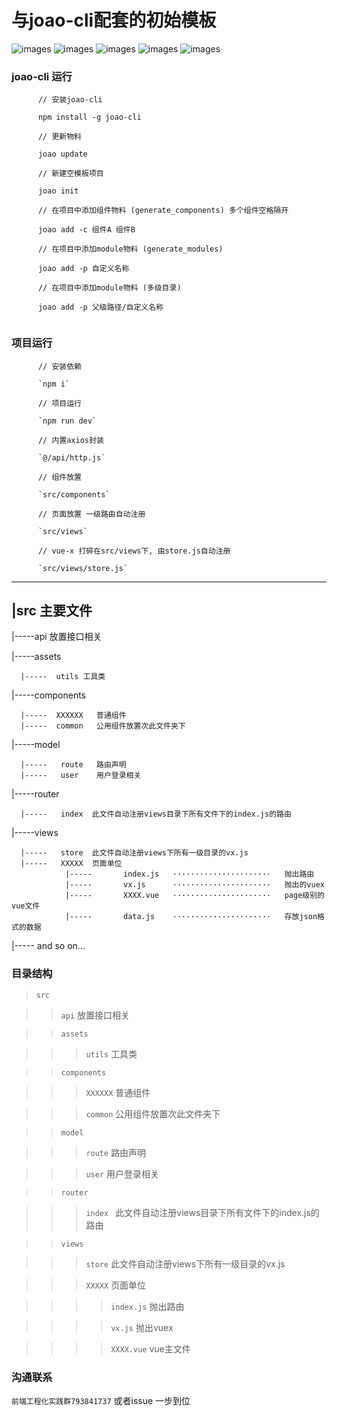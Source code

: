 与joao-cli配套的初始模板
===================
![images](https://img.shields.io/badge/elementUI-2.0+-blue.svg)
![images](https://img.shields.io/badge/vue~cli-3.0+-blue.svg)
![images](https://img.shields.io/badge/joao~cli-0.0.2-skyblue.svg)
![images](https://img.shields.io/badge/webpack-4.0+-blue.svg)
![images](https://img.shields.io/badge/build-passing-green.svg)


### joao-cli 运行
```
      // 安装joao-cli
      
      npm install -g joao-cli
      
      // 更新物料
      
      joao update
      
      // 新建空模板项目
      
      joao init
      
      // 在项目中添加组件物料 (generate_components) 多个组件空格隔开
      
      joao add -c 组件A 组件B
      
      // 在项目中添加module物料 (generate_modules)
      
      joao add -p 自定义名称
      
      // 在项目中添加module物料 (多级目录)
      
      joao add -p 父级路径/自定义名称
      
```

### 项目运行

```
      // 安装依赖
      
      `npm i`
      
      // 项目运行
      
      `npm run dev`
      
      // 内置axios封装
      
      `@/api/http.js`
      
      // 组件放置
      
      `src/components`
      
      // 页面放置 一级路由自动注册
      
      `src/views`
      
      // vue-x 打碎在src/views下, 由store.js自动注册
      
      `src/views/store.js`
 ```


------
|src    主要文件    
-----

|-----api   放置接口相关


|-----assets

      |-----  utils 工具类

|-----components

      |-----  XXXXXX   普通组件
      |-----  common   公用组件放置次此文件夹下

|-----model

      |-----   route   路由声明
      |-----   user    用户登录相关
 
|-----router

      |-----   index  此文件自动注册views目录下所有文件下的index.js的路由

|-----views 

      |-----   store  此文件自动注册views下所有一级目录的vx.js
      |-----   XXXXX  页面单位
                |-----       index.js   ······················   抛出路由
                |-----       vx.js      ······················   抛出的vuex
                |-----       XXXX.vue   ······················   page级别的vue文件
                |-----       data.js    ······················   存放json格式的数据

|----- and so on...

### 目录结构


>`src`

>>`api` 放置接口相关

>>`assets`

>>>`utils`  工具类

>>`components`

>>>`XXXXXX`   普通组件

>>>`common`   公用组件放置次此文件夹下

>>`model` 

>>>`route`    路由声明

>>>`user`    用户登录相关

>>`router`

>>>`index `  此文件自动注册views目录下所有文件下的index.js的路由

>>`views` 

>>>`store`  此文件自动注册views下所有一级目录的vx.js

>>>`XXXXX`   页面单位

>>>> `index.js` 抛出路由

>>>>`vx.js` 抛出vuex

>>>>`XXXX.vue` vue主文件

### 沟通联系
`前端工程化实践群793841737`
或者issue 一步到位
